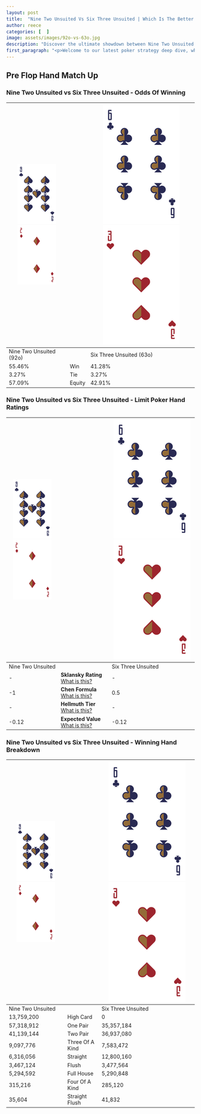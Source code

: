 ```yaml
---
layout: post
title:  "Nine Two Unsuited Vs Six Three Unsuited | Which Is The Better Hand In Poker? A Complete Guide"
author: reece
categories: [  ]
image: assets/images/92o-vs-63o.jpg
description: "Discover the ultimate showdown between Nine Two Unsuited and Six Three Unsuited in poker! Uncover the odds, strategies, and scenarios where one hand triumphs over the other. Get ready to up your poker game with this thrilling analysis."
first_paragraph: "<p>Welcome to our latest poker strategy deep dive, where we're pitting two distinct hands against each other in a high-stakes showdown: Nine Two Unsuited vs Six Three Unsuited.</p><p>In the dynamic world of poker, every decision counts, and knowing which hand holds the upper hand is key to your success at the table.</p><p>In this article, we'll dissect these two hands, explore the scenarios where one dominates the other, and equip you with the knowledge to make strategic choices that can tip the odds in your favor.</p><p>Get ready to unravel the intriguing dynamics of these poker hands and elevate your game to new heights.</p>"
---
```




[comment]: # (sp0)

## Pre Flop Hand Match Up

<div class="table hand-ratings" markdown="1"> 



### Nine Two Unsuited vs Six Three Unsuited - Odds Of Winning


    
| ![image info](assets/images/hand1/9.png) ![image info](assets/images/hand1/2o.png) |  | ![image info](assets/images/hand2/6.png) ![image info](assets/images/hand2/3o.png) |
| -------- | -------- | -------- |
| Nine Two Unsuited (92o) |  | Six Three Unsuited (63o) |
| 55.46% | Win | 41.28% |
| 3.27% | Tie | 3.27% |
| 57.09% | Equity | 42.91% |




[comment]: # (sp1)



### Nine Two Unsuited vs Six Three Unsuited - Limit Poker Hand Ratings


    
| ![image info](assets/images/hand1/9.png) ![image info](assets/images/hand1/2o.png) |  | ![image info](assets/images/hand2/6.png) ![image info](assets/images/hand2/3o.png) |
| -------- | -------- | -------- |
| Nine Two Unsuited |  | Six Three Unsuited |
| - | **Sklansky Rating** [What is this?](/sklansky-rating-explained) | - |
| -1 | **Chen Formula** [What is this?](/chen-formula-explained) | 0.5 |
| - | **Hellmuth Tier** [What is this?](/Hellmuth-tier-explained) | - |
| -0.12 | **Expected Value** [What is this?](/expected-value-explained) | -0.12 |




[comment]: # (sp2)



### Nine Two Unsuited vs Six Three Unsuited - Winning Hand Breakdown


    
| ![image info](assets/images/hand1/9.png) ![image info](assets/images/hand1/2o.png) |  | ![image info](assets/images/hand2/6.png) ![image info](assets/images/hand2/3o.png) |
| -------- | -------- | -------- |
| Nine Two Unsuited |  | Six Three Unsuited |
| 13,759,200 | High Card | 0 |
| 57,318,912 | One Pair | 35,357,184 |
| 41,139,144 | Two Pair | 36,937,080 |
| 9,097,776 | Three Of A Kind | 7,583,472 |
| 6,316,056 | Straight | 12,800,160 |
| 3,467,124 | Flush | 3,477,564 |
| 5,294,592 | Full House | 5,290,848 |
| 315,216 | Four Of A Kind | 285,120 |
| 35,604 | Straight Flush | 41,832 |




[comment]: # (sp3)



</div>

[comment]: # (sp4)



[comment]: # (sp5)

